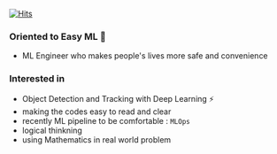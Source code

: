 [![Hits](https://hits.seeyoufarm.com/api/count/incr/badge.svg?url=https%3A%2F%2Fgithub.com%2FJunhojuno)](https://hits.seeyoufarm.com)                    

### Oriented to Easy ML 👋
- ML Engineer who makes people's lives more safe and convenience

### Interested in
- Object Detection and Tracking with Deep Learning ⚡
- making the codes easy to read and clear
- recently ML pipeline to be comfortable : `MLOps`
- logical thinkning
- using Mathematics in real world problem 

<!--
**Junhojuno/Junhojuno** is a ✨ _special_ ✨ repository because its `README.md` (this file) appears on your GitHub profile.

Here are some ideas to get you started:

- 🔭 I’m currently working on ...
- 🌱 I’m currently learning ...
- 👯 I’m looking to collaborate on ...
- 🤔 I’m looking for help with ...
- 💬 Ask me about ...
- 📫 How to reach me: ...
- 😄 Pronouns: ...
- ⚡ Fun fact: ...
-->
